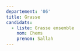 ```yaml
---
departement: '06'
title: Grasse
candidats:
  - liste: Grasse ensemble
    nom: Chems
    prenom: Sallah
---
```


